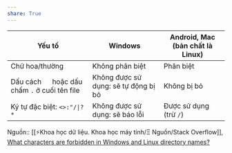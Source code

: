 ```yaml
---
share: True
---
```


| Yếu tố                                         | Windows                              | Android, Mac (bản chất là Linux) |
| ---------------------------------------------- | ------------------------------------ | -------------------------------- |
| Chữ hoa/thường                                 | Không phân biệt                      | Phân biệt                        |
| Dấu cách `  ` hoặc dấu chấm `.` ở cuối tên file | Không được sử dụng: sẽ tự động bị bỏ | Không bị bỏ                      |
| Ký tự đặc biệt: `<>:"/\|?*`                    | Không được sử dụng: sẽ báo lỗi       | Được sử dụng (trừ `/`)           |

Nguồn:: [[⚡Khoa học dữ liệu. Khoa học máy tính/Ξ Nguồn/Stack Overflow]], [What characters are forbidden in Windows and Linux directory names?](https://stackoverflow.com/q/1976007/3416774)